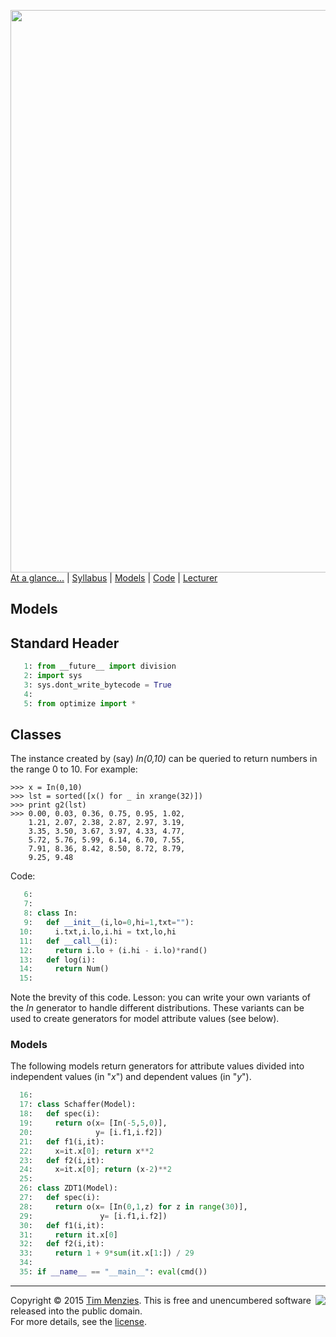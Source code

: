 [<img width=900 src="https://raw.githubusercontent.com/txt/mase/master/img/banner1.png">](https://github.com/txt/mase/blob/master/README.md)   
[At a glance...](https://github.com/txt/mase/blob/master/OVERVIEW.md) |
[Syllabus](https://github.com/txt/mase/blob/master/SYLLABUS.md) |
[Models](https://github.com/txt/mase/blob/master/MODELS.md) |
[Code](https://github.com/txt/mase/tree/master/src) |
[Lecturer](http://menzies.us) 



## Models

## Standard Header

````python
   1: from __future__ import division
   2: import sys
   3: sys.dont_write_bytecode = True
   4: 
   5: from optimize import *
````

## Classes

The instance created by (say) _In(0,10)_
can be queried to return numbers in the range 0 to 10.
For example:

    >>> x = In(0,10)
    >>> lst = sorted([x() for _ in xrange(32)])
    >>> print g2(lst)
    >>> 0.00, 0.03, 0.36, 0.75, 0.95, 1.02, 
        1.21, 2.07, 2.38, 2.87, 2.97, 3.19, 
        3.35, 3.50, 3.67, 3.97, 4.33, 4.77, 
        5.72, 5.76, 5.99, 6.14, 6.70, 7.55, 
        7.91, 8.36, 8.42, 8.50, 8.72, 8.79, 
        9.25, 9.48

Code:

````python
   6: 
   7: 
   8: class In:
   9:   def __init__(i,lo=0,hi=1,txt=""):
  10:     i.txt,i.lo,i.hi = txt,lo,hi
  11:   def __call__(i): 
  12:     return i.lo + (i.hi - i.lo)*rand()
  13:   def log(i): 
  14:     return Num()
  15: 
````

Note the brevity of this code. Lesson:
you can write your own variants of the _In_ generator
to handle different distributions.
These variants can be used to create generators for 
model attribute values (see below).

### Models

The following models return generators for attribute values
divided into independent values (in "_x_") and
dependent values (in "_y_").

````python
  16: 
  17: class Schaffer(Model):
  18:   def spec(i):
  19:     return o(x= [In(-5,5,0)],
  20:              y= [i.f1,i.f2])
  21:   def f1(i,it):
  22:     x=it.x[0]; return x**2
  23:   def f2(i,it):
  24:     x=it.x[0]; return (x-2)**2
  25: 
  26: class ZDT1(Model):
  27:   def spec(i):
  28:     return o(x= [In(0,1,z) for z in range(30)],
  29:               y= [i.f1,i.f2])
  30:   def f1(i,it):
  31:     return it.x[0]
  32:   def f2(i,it):
  33:     return 1 + 9*sum(it.x[1:]) / 29
  34: 
  35: if __name__ == "__main__": eval(cmd())
````


_________

<img align=right src="https://raw.githubusercontent.com/txt/mase/master/img/pd-icon.png">Copyright © 2015 [Tim Menzies](http://menzies.us).
This is free and unencumbered software released into the public domain.   
For more details, see the [license](https://github.com/txt/mase/blob/master/LICENSE.md).

